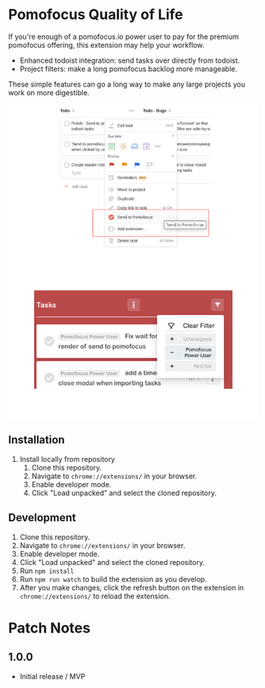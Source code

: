 # Pomofocus Quality of Life
If you're enough of a pomofocus.io power user to pay for the premium pomofocus offering, this extension may help your workflow. 

- Enhanced todoist integration: send tasks over directly from todoist.
- Project filters: make a long pomofocus backlog more manageable.

These simple features can go a long way to make any large projects you work on more digestible.

![Screenshot 1](./docs/images/screen_1_640.png)
![Screenshot 2](./docs/images/screen_2_640.png)

## Installation
1. Install locally from repository
    1. Clone this repository.
    2. Navigate to `chrome://extensions/` in your browser.
    3. Enable developer mode.
    4. Click "Load unpacked" and select the cloned repository.

## Development
1. Clone this repository.
2. Navigate to `chrome://extensions/` in your browser.
3. Enable developer mode.
4. Click "Load unpacked" and select the cloned repository.
5. Run `npm install`
6. Run `npm run watch` to build the extension as you develop.
7. After you make changes, click the refresh button on the extension in `chrome://extensions/` to reload the extension.


# Patch Notes
## 1.0.0
- Initial release / MVP
